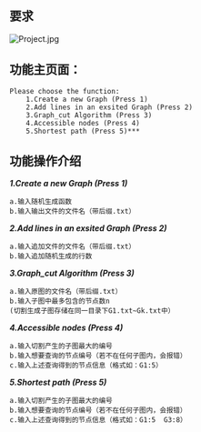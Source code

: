 ## 要求
![Project.jpg](https://i.loli.net/2020/12/22/uW8owFq6GVr2Pyf.jpg)

## 功能主页面：

	Please choose the function:
		1.Create a new Graph (Press 1)
		2.Add lines in an exsited Graph (Press 2)
		3.Graph_cut Algorithm (Press 3)
		4.Accessible nodes (Press 4)
		5.Shortest path (Press 5)***


## 功能操作介绍

***1.Create a new Graph (Press 1)***

	a.输入随机生成函数
	b.输入输出文件的文件名（带后缀.txt）

***2.Add lines in an exsited Graph (Press 2)***

	a.输入追加文件的文件名（带后缀.txt）
	b.输入追加随机生成的行数

***3.Graph_cut Algorithm (Press 3)***

	a.输入原图的文件名（带后缀.txt）
	b.输入子图中最多包含的节点数n
	(切割生成子图存储在同一目录下G1.txt~Gk.txt中）

***4.Accessible nodes (Press 4)***

	a.输入切割产生的子图最大的编号
	b.输入想要查询的节点编号（若不在任何子图内，会报错）
	c.输入上述查询得到的节点信息（格式如：G1:5）

***5.Shortest path (Press 5)***

	a.输入切割产生的子图最大的编号
	b.输入想要查询的节点编号（若不在任何子图内，会报错）
	c.输入上述查询得到的节点信息（格式如：G1:5  G3:8）
